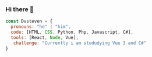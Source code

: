 ### Hi there 👋

```js
const Dvsteven = {
  pronouns: "he" | "him",
  code: [HTML, CSS, Python, Php, Javascript, C#],
  tools: [React, Node, Vue],
   challenge: "Currently i am stududying Vue 3 and C#"
}
```

<!--
**Dvsteven/Dvsteven** is a ✨ _special_ ✨ repository because its `README.md` (this file) appears on your GitHub profile.

Here are some ideas to get you started:

- 🔭 I’m currently working on ...
- 🌱 I’m currently learning ...
- 👯 I’m looking to collaborate on ...
- 🤔 I’m looking for help with ...
- 💬 Ask me about ...
- 📫 How to reach me: ...
- 😄 Pronouns: ...
- ⚡ Fun fact: ...
-->

